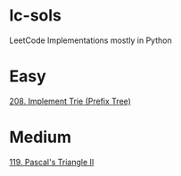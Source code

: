 # lc-sols
LeetCode Implementations mostly in Python

# Easy
[208. Implement Trie (Prefix Tree)](https://leetcode.com/problems/implement-trie-prefix-tree/)
# Medium
[119. Pascal's Triangle II](https://leetcode.com/problems/pascals-triangle-ii/)
